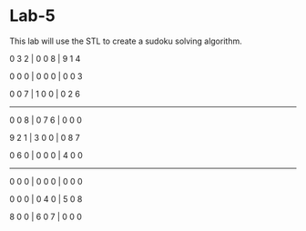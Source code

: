 # Lab-5
This lab will use the STL to create a sudoku solving algorithm.


0 3 2 | 0 0 8 | 9 1 4

0 0 0 | 0 0 0 | 0 0 3

0 0 7 | 1 0 0 | 0 2 6

---------------------

0 0 8 | 0 7 6 | 0 0 0

9 2 1 | 3 0 0 | 0 8 7

0 6 0 | 0 0 0 | 4 0 0

---------------------

0 0 0 | 0 0 0 | 0 0 0

0 0 0 | 0 4 0 | 5 0 8

8 0 0 | 6 0 7 | 0 0 0
